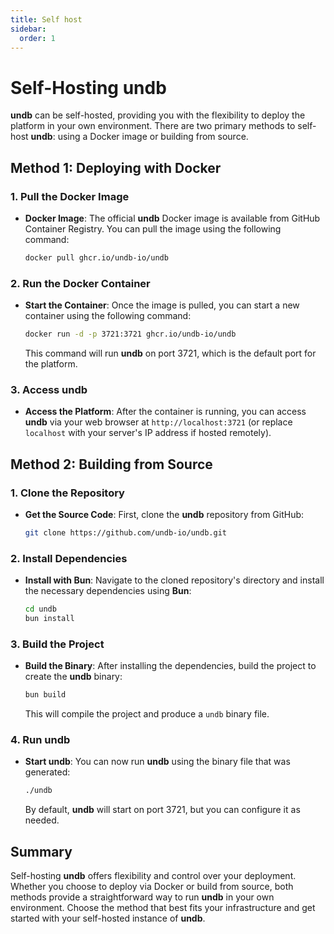 ```yaml
---
title: Self host
sidebar:
  order: 1
---
```


# Self-Hosting undb

**undb** can be self-hosted, providing you with the flexibility to deploy the platform in your own environment. There are two primary methods to self-host **undb**: using a Docker image or building from source.

## Method 1: Deploying with Docker

### 1. Pull the Docker Image

- **Docker Image**: The official **undb** Docker image is available from GitHub Container Registry. You can pull the image using the following command:

  ```bash
  docker pull ghcr.io/undb-io/undb
  ```

### 2. Run the Docker Container

- **Start the Container**: Once the image is pulled, you can start a new container using the following command:

  ```bash
  docker run -d -p 3721:3721 ghcr.io/undb-io/undb
  ```

  This command will run **undb** on port 3721, which is the default port for the platform.

### 3. Access undb

- **Access the Platform**: After the container is running, you can access **undb** via your web browser at `http://localhost:3721` (or replace `localhost` with your server's IP address if hosted remotely).

## Method 2: Building from Source

### 1. Clone the Repository

- **Get the Source Code**: First, clone the **undb** repository from GitHub:

  ```bash
  git clone https://github.com/undb-io/undb.git
  ```

### 2. Install Dependencies

- **Install with Bun**: Navigate to the cloned repository's directory and install the necessary dependencies using **Bun**:

  ```bash
  cd undb
  bun install
  ```

### 3. Build the Project

- **Build the Binary**: After installing the dependencies, build the project to create the **undb** binary:

  ```bash
  bun build
  ```

  This will compile the project and produce a `undb` binary file.

### 4. Run undb

- **Start undb**: You can now run **undb** using the binary file that was generated:

  ```bash
  ./undb
  ```

  By default, **undb** will start on port 3721, but you can configure it as needed.

## Summary

Self-hosting **undb** offers flexibility and control over your deployment. Whether you choose to deploy via Docker or build from source, both methods provide a straightforward way to run **undb** in your own environment. Choose the method that best fits your infrastructure and get started with your self-hosted instance of **undb**.
